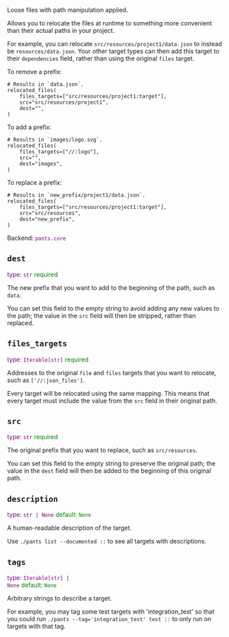 Loose files with path manipulation applied.

Allows you to relocate the files at runtime to something more convenient than their actual paths in your project.

For example, you can relocate `src/resources/project1/data.json` to instead be `resources/data.json`. Your other target types can then add this target to their `dependencies` field, rather than using the original `files` target.

To remove a prefix:

    # Results in `data.json`.
    relocated_files(
        files_targets=["src/resources/project1:target"],
        src="src/resources/project1",
        dest="",
    )

To add a prefix:

    # Results in `images/logo.svg`.
    relocated_files(
        files_targets=["//:logo"],
        src="",
        dest="images",
    )

To replace a prefix:

    # Results in `new_prefix/project1/data.json`.
    relocated_files(
        files_targets=["src/resources/project1:target"],
        src="src/resources",
        dest="new_prefix",
    )

Backend: <span style="color: purple"><code>pants.core</code></span>

## <code>dest</code>

<span style="color: purple">type: <code>str</code></span>
<span style="color: green">required</span>

The new prefix that you want to add to the beginning of the path, such as `data`.

You can set this field to the empty string to avoid adding any new values to the path; the value in the `src` field will then be stripped, rather than replaced.

## <code>files_targets</code>

<span style="color: purple">type: <code>Iterable[str]</code></span>
<span style="color: green">required</span>

Addresses to the original `file` and `files` targets that you want to relocate, such as `['//:json_files']`.

Every target will be relocated using the same mapping. This means that every target must include the value from the `src` field in their original path.

## <code>src</code>

<span style="color: purple">type: <code>str</code></span>
<span style="color: green">required</span>

The original prefix that you want to replace, such as `src/resources`.

You can set this field to the empty string to preserve the original path; the value in the `dest` field will then be added to the beginning of this original path.

## <code>description</code>

<span style="color: purple">type: <code>str | None</code></span>
<span style="color: green">default: <code>None</code></span>

A human-readable description of the target.

Use `./pants list --documented ::` to see all targets with descriptions.

## <code>tags</code>

<span style="color: purple">type: <code>Iterable[str] | None</code></span>
<span style="color: green">default: <code>None</code></span>

Arbitrary strings to describe a target.

For example, you may tag some test targets with 'integration_test' so that you could run `./pants --tag='integration_test' test ::` to only run on targets with that tag.

